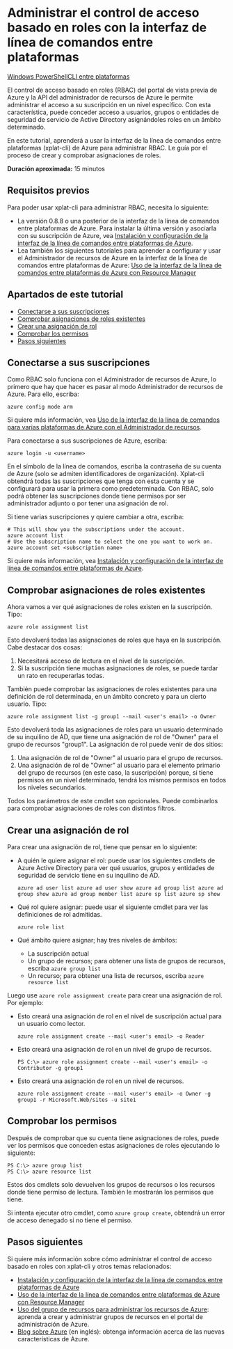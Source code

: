 <properties pageTitle="Managing Role-Based Access Control with Azure Cross-Platform Command-Line Interface" metaKeywords="ResourceManager, Azure cross-platform command-line interface, Azure command-line, azure command-line, azure cli, RBAC" description="Managing role-based access control with cross-platform command-line interface" metaCanonical="" services="" documentationCenter="" title="Managing Role-Based Access Control with Cross-Platform Command-Line Interface" authors="guayan" solutions="" manager="mohisri" editor="mollybos" />

<tags ms.service="multiple" ms.workload="multiple" ms.tgt_pltfrm="command-line-interface" ms.devlang="na" ms.topic="article" ms.date="01/01/1900" ms.author="guayan" />

# Administrar el control de acceso basado en roles con la interfaz de línea de comandos entre plataformas

<div class="dev-center-tutorial-selector sublanding"><a href="/es-es/documentation/articles/powershell-rbac.md" title="Windows PowerShell" class="current">Windows PowerShell</a><a href="/es-es/documentation/articles/xplat-cli-rbac.md" title="CLI entre plataformas">CLI entre plataformas</a></div>

El control de acceso basado en roles (RBAC) del portal de vista previa de Azure y la API del administrador de recursos de Azure le permite administrar el acceso a su suscripción en un nivel específico. Con esta característica, puede conceder acceso a usuarios, grupos o entidades de seguridad de servicio de Active Directory asignándoles roles en un ámbito determinado.

En este tutorial, aprenderá a usar la interfaz de la línea de comandos entre plataformas (xplat-cli) de Azure para administrar RBAC. Le guía por el proceso de crear y comprobar asignaciones de roles.

**Duración aproximada:** 15 minutos

## Requisitos previos

Para poder usar xplat-cli para administrar RBAC, necesita lo siguiente:

-   La versión 0.8.8 o una posterior de la interfaz de la línea de comandos entre plataformas de Azure. Para instalar la última versión y asociarla con su suscripción de Azure, vea [Instalación y configuración de la interfaz de la línea de comandos entre plataformas de Azure][Instalación y configuración de la interfaz de la línea de comandos entre plataformas de Azure].
-   Lea también los siguientes tutoriales para aprender a configurar y usar el Administrador de recursos de Azure en la interfaz de la línea de comandos entre plataformas de Azure: [Uso de la interfaz de la línea de comandos entre plataformas de Azure con Resource Manager][Uso de la interfaz de la línea de comandos entre plataformas de Azure con Resource Manager]

## Apartados de este tutorial

-   [Conectarse a sus suscripciones][Conectarse a sus suscripciones]
-   [Comprobar asignaciones de roles existentes][Comprobar asignaciones de roles existentes]
-   [Crear una asignación de rol][Crear una asignación de rol]
-   [Comprobar los permisos][Comprobar los permisos]
-   [Pasos siguientes][Pasos siguientes]

## <span id="connect"></span></a>Conectarse a sus suscripciones

Como RBAC solo funciona con el Administrador de recursos de Azure, lo primero que hay que hacer es pasar al modo Administrador de recursos de Azure. Para ello, escriba:

    azure config mode arm

Si quiere más información, vea [Uso de la interfaz de la línea de comandos para varias plataformas de Azure con el Administrador de recursos][Uso de la interfaz de la línea de comandos entre plataformas de Azure con Resource Manager].

Para conectarse a sus suscripciones de Azure, escriba:

    azure login -u <username>

En el símbolo de la línea de comandos, escriba la contraseña de su cuenta de Azure (solo se admiten identificadores de organización). Xplat-cli obtendrá todas las suscripciones que tenga con esta cuenta y se configurará para usar la primera como predeterminada. Con RBAC, solo podrá obtener las suscripciones donde tiene permisos por ser administrador adjunto o por tener una asignación de rol.

Si tiene varias suscripciones y quiere cambiar a otra, escriba:

    # This will show you the subscriptions under the account.
    azure account list
    # Use the subscription name to select the one you want to work on.
    azure account set <subscription name>

Si quiere más información, vea [Instalación y configuración de la interfaz de línea de comandos entre plataformas de Azure][Instalación y configuración de la interfaz de la línea de comandos entre plataformas de Azure].

## <span id="check"></span></a>Comprobar asignaciones de roles existentes

Ahora vamos a ver qué asignaciones de roles existen en la suscripción. Tipo:

    azure role assignment list

Esto devolverá todas las asignaciones de roles que haya en la suscripción. Cabe destacar dos cosas:

1.  Necesitará acceso de lectura en el nivel de la suscripción.
2.  Si la suscripción tiene muchas asignaciones de roles, se puede tardar un rato en recuperarlas todas.

También puede comprobar las asignaciones de roles existentes para una definición de rol determinada, en un ámbito concreto y para un cierto usuario. Tipo:

    azure role assignment list -g group1 --mail <user's email> -o Owner

Esto devolverá toda las asignaciones de roles para un usuario determinado de su inquilino de AD, que tiene una asignación de rol de "Owner" para el grupo de recursos "group1". La asignación de rol puede venir de dos sitios:

1.  Una asignación de rol de "Owner" al usuario para el grupo de recursos.
2.  Una asignación de rol de "Owner" al usuario para el elemento primario del grupo de recursos (en este caso, la suscripción) porque, si tiene permisos en un nivel determinado, tendrá los mismos permisos en todos los niveles secundarios.

Todos los parámetros de este cmdlet son opcionales. Puede combinarlos para comprobar asignaciones de roles con distintos filtros.

## <span id="create"></span></a>Crear una asignación de rol

Para crear una asignación de rol, tiene que pensar en lo siguiente:

-   A quién le quiere asignar el rol: puede usar los siguientes cmdlets de Azure Active Directory para ver qué usuarios, grupos y entidades de seguridad de servicio tiene en su inquilino de AD.

    `azure ad user list
    azure ad user show
    azure ad group list
    azure ad group show
    azure ad group member list
    azure sp list
    azure sp show`

-   Qué rol quiere asignar: puede usar el siguiente cmdlet para ver las definiciones de rol admitidas.

    `azure role list`

-   Qué ámbito quiere asignar; hay tres niveles de ámbitos:

    -   La suscripción actual
    -   Un grupo de recursos; para obtener una lista de grupos de recursos, escriba `azure group list`
    -   Un recurso; para obtener una lista de recursos, escriba `azure resource list`

Luego use `azure role assignment create` para crear una asignación de rol. Por ejemplo:

-   Esto creará una asignación de rol en el nivel de suscripción actual para un usuario como lector.

    `azure role assignment create --mail <user's email> -o Reader`

-   Esto creará una asignación de rol en un nivel de grupo de recursos.

    `PS C:\> azure role assignment create --mail <user's email> -o Contributor -g group1`

-   Esto creará una asignación de rol en un nivel de recursos.

    `azure role assignment create --mail <user's email> -o Owner -g group1 -r Microsoft.Web/sites -u site1`

## <span id="verify"></span></a>Comprobar los permisos

Después de comprobar que su cuenta tiene asignaciones de roles, puede ver los permisos que conceden estas asignaciones de roles ejecutando lo siguiente:

    PS C:\> azure group list
    PS C:\> azure resource list

Estos dos cmdlets solo devuelven los grupos de recursos o los recursos donde tiene permiso de lectura. También le mostrarán los permisos que tiene.

Si intenta ejecutar otro cmdlet, como `azure group create`, obtendrá un error de acceso denegado si no tiene el permiso.

## <span id="next"></span></a>Pasos siguientes

Si quiere más información sobre cómo administrar el control de acceso basado en roles con xplat-cli y otros temas relacionados:

-   [Instalación y configuración de la interfaz de la línea de comandos entre plataformas de Azure][Instalación y configuración de la interfaz de la línea de comandos entre plataformas de Azure]
-   [Uso de la interfaz de la línea de comandos entre plataformas de Azure con Resource Manager][Uso de la interfaz de la línea de comandos entre plataformas de Azure con Resource Manager]
-   [Uso del grupo de recursos para administrar los recursos de Azure][Uso del grupo de recursos para administrar los recursos de Azure]: aprenda a crear y administrar grupos de recursos en el portal de administración de Azure.
-   [Blog sobre Azure][Blog sobre Azure] (en inglés): obtenga información acerca de las nuevas características de Azure.

  [Instalación y configuración de la interfaz de la línea de comandos entre plataformas de Azure]: http://azure.microsoft.com/es-es/documentation/articles/xplat-cli/
  [Uso de la interfaz de la línea de comandos entre plataformas de Azure con Resource Manager]: http://azure.microsoft.com/es-es/documentation/articles/xplat-cli-azure-resource-manager/
  [Conectarse a sus suscripciones]: #connect
  [Comprobar asignaciones de roles existentes]: #check
  [Crear una asignación de rol]: #create
  [Comprobar los permisos]: #verify
  [Pasos siguientes]: #next
  [Uso del grupo de recursos para administrar los recursos de Azure]: http://azure.microsoft.com/es-es/documentation/articles/azure-preview-portal-using-resource-groups
  [Blog sobre Azure]: http://blogs.msdn.com/windowsazure
